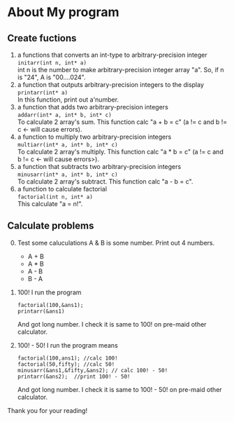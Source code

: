 # About My program
## Create fuctions
1. a functions that converts an int-type to arbitrary-precision integer  
`initarr(int n, int* a)`  
    int n is the number to make arbitrary-precision integer array "a". So, if n is "24", A is "00....024".
2. a function that outputs arbitrary-precision integers to the display  
`printarr(int* a)`  
    In this function, print out a'number.
3. a function that adds two arbitrary-precision integers  
`addarr(int* a, int* b, int* c)`  
    To calculate 2 array's sum. This function calc "a + b = c" (a != c and b != c  <- will cause errors).
4. a function to multiply two arbitrary-precision integers  
`multiarr(int* a, int* b, int* c)`  
    To calculate 2 array's multiply. This function calc "a * b = c" (a != c and b != c  <- will cause errors>).
5. a function that subtracts two arbitrary-precision integers  
`minusarr(int* a, int* b, int* c)`  
    To calculate 2 array's subtract. This function calc "a - b = c".  
6. a function to calculate factorial  
`factorial(int n, int* a)`  
    This calculate "a = n!".
    


## Calculate problems
0. Test some caluculations
    A & B is some number.
    Print out 4 numbers.
    - A + B
    - A * B
    - A - B
    - B - A
    
    

1. 100!
    I run the program  
    ```C:Work1
    factorial(100,&ans1);
    printarr(&ans1)
    ```  
    And got long number. I check it is same to 100! on pre-maid other calculator.

2. 100! - 50!
    I run the program means  
    ```C:Work2  
    factorial(100,ans1); //calc 100!
    factorial(50,fifty); //calc 50!
    minusarr(&ans1,&fifty,&ans2); // calc 100! - 50!
    printarr(&ans2);  //print 100! - 50!
    ```
    And got long number. I check it is same to 100! - 50! on pre-maid other calculator.

Thank you for your reading!
